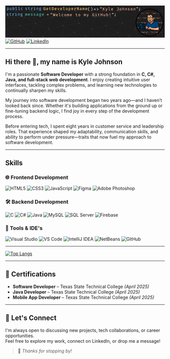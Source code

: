 ![Alternate 'text' description for the image](/Images/Banner.png "Profile Banner")
[![GitHub](https://img.shields.io/badge/GitHub-100000?style=for-the-badge&logo=github&logoColor=white)](https://github.com/Kylejj1996)
[![LinkedIn](https://img.shields.io/badge/LinkedIn-0A66C2?style=for-the-badge&logo=linkedin&logoColor=white)](https://www.linkedin.com/in/kyle-johnson-845718335/)

---
## Hi there 👋, my name is Kyle Johnson
I'm a passionate **Software Developer** with a strong foundation in **C, C#, Java, and full-stack web development**. I enjoy creating intuitive user interfaces, tackling complex problems, and learning new technologies to continually sharpen my skills.  

My journey into software development began two years ago—and I haven’t looked back since. Whether it's building applications from the ground up or fine-tuning backend logic, I find joy in every step of the development process.

Before entering tech, I spent eight years in customer service and leadership roles. That experience shaped my adaptability, communication skills, and ability to perform under pressure—traits that now fuel my approach to software development.

---

## Skills

### 🌐 Frontend Development  
![HTML5](https://img.shields.io/badge/html5-%23E34F26.svg?style=for-the-badge&logo=html5&logoColor=white)
![CSS3](https://img.shields.io/badge/css3-%231572B6.svg?style=for-the-badge&logo=css3&logoColor=white)
![JavaScript](https://img.shields.io/badge/javascript-%23323330.svg?style=for-the-badge&logo=javascript&logoColor=%23F7DF1E)
![Figma](https://img.shields.io/badge/figma-%23F24E1E.svg?style=for-the-badge&logo=figma&logoColor=white)
![Adobe Photoshop](https://img.shields.io/badge/photoshop-%23007ACC.svg?style=for-the-badge&logo=adobephotoshop&logoColor=white)

### 🛠 Backend Development  
![C](https://img.shields.io/badge/c-%2300599C.svg?style=for-the-badge&logo=c&logoColor=white)
![C#](https://img.shields.io/badge/c%23-%23239120.svg?style=for-the-badge&logo=csharp&logoColor=white)
![Java](https://img.shields.io/badge/java-%23ED8B00.svg?style=for-the-badge&logo=openjdk&logoColor=white)
![MySQL](https://img.shields.io/badge/mysql-%234479A1.svg?style=for-the-badge&logo=mysql&logoColor=white)
![SQL Server](https://img.shields.io/badge/sql--server-%23CC2927.svg?style=for-the-badge&logo=microsoftsqlserver&logoColor=white)
![Firebase](https://img.shields.io/badge/firebase-%23039BE5.svg?style=for-the-badge&logo=firebase&logoColor=white)

### 🔧 Tools & IDE's
![Visual Studio](https://img.shields.io/badge/visual%20studio-%235C2D91.svg?style=for-the-badge&logo=visualstudio&logoColor=white)
![VS Code](https://img.shields.io/badge/vs%20code-%23007ACC.svg?style=for-the-badge&logo=visualstudiocode&logoColor=white)
![IntelliJ IDEA](https://img.shields.io/badge/intellij%20idea-%23000000.svg?style=for-the-badge&logo=intellijidea&logoColor=white)
![NetBeans](https://img.shields.io/badge/netbeans-1B6AC6.svg?style=for-the-badge&logo=apache-netbeans-ide&logoColor=white)
![GitHub](https://img.shields.io/badge/github-%23121011.svg?style=for-the-badge&logo=github&logoColor=white)

---

[![Top Langs](https://github-readme-stats.vercel.app/api/top-langs/?username=Kylejj1996)](https://github.com/anuraghazra/github-readme-stats)

---

## 📜 Certifications
- **Software Developer** – Texas State Technical College *(April 2025)*  
- **Java Developer** – Texas State Technical College *(April 2025)*  
- **Mobile App Developer** – Texas State Technical College *(April 2025)*

---

## 🤝 Let's Connect  
I'm always open to discussing new projects, tech collaborations, or career opportunities.  
Feel free to explore my work, connect on LinkedIn, or drop me a message!

> 💬 *Thanks for stopping by!*
